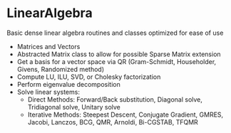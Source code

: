 # LinearAlgebra
Basic dense linear algebra routines and classes optimized for ease of use
- Matrices and Vectors
- Abstracted Matrix class to allow for possible Sparse Matrix extension
- Get a basis for a vector space via QR (Gram-Schmidt, Householder, Givens, Randomized method)
- Compute LU, ILU, SVD, or Cholesky factorization
- Perform eigenvalue decomposition
- Solve linear systems:
  - Direct Methods: Forward/Back substitution, Diagonal solve, Tridiagonal solve, Unitary solve
  - Iterative Methods: Steepest Descent, Conjugate Gradient, GMRES, Jacobi, Lanczos, BCG, QMR, Arnoldi, Bi-CGSTAB, TFQMR
